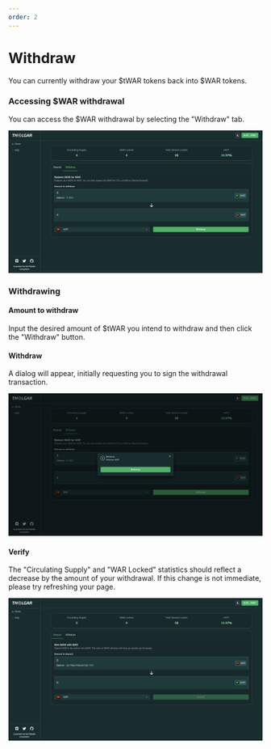 ```yaml
---
order: 2
---
```


# Withdraw

You can currently withdraw your $tWAR tokens back into $WAR tokens.

### Accessing $WAR withdrawal

You can access the $WAR withdrawal by selecting the "Withdraw" tab.

![](../assets/WarWithdraw.png)

### Withdrawing

#### Amount to withdraw

Input the desired amount of $tWAR you intend to withdraw and then click the "Withdraw" button.

#### Withdraw

A dialog will appear, initially requesting you to sign the withdrawal transaction.

![](../assets/WarWithdraw-Withdraw.png)

#### Verify

The "Circulating Supply" and "WAR Locked" statistics should reflect a decrease by the amount of your withdrawal. If this change is not immediate, please try refreshing your page.

![](../assets/WarWithdraw-Withdrawn.png)
